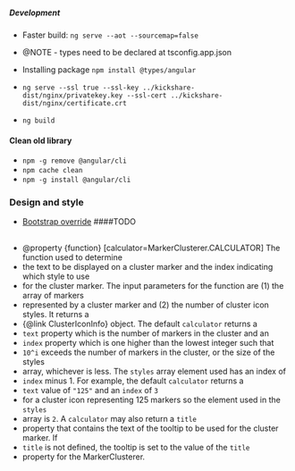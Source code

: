 ##### Development
* Faster build: ``ng serve --aot --sourcemap=false``
* @NOTE - types need to be declared at tsconfig.app.json
* Installing package ``npm install @types/angular``

* ``ng serve --ssl true --ssl-key ../kickshare-dist/nginx/privatekey.key --ssl-cert ../kickshare-dist/nginx/certificate.crt``
* ``ng build``

#### Clean old library
 * ``npm -g remove @angular/cli``
 * ``npm cache clean``
 * ``npm -g install @angular/cli``

### Design and style
* [Bootstrap override](https://github.com/twbs/bootstrap/issues/23112)
####TODO

##
 * @property {function} [calculator=MarkerClusterer.CALCULATOR] The function used to determine
 *  the text to be displayed on a cluster marker and the index indicating which style to use
 *  for the cluster marker. The input parameters for the function are (1) the array of markers
 *  represented by a cluster marker and (2) the number of cluster icon styles. It returns a
 *  {@link ClusterIconInfo} object. The default <code>calculator</code> returns a
 *  <code>text</code> property which is the number of markers in the cluster and an
 *  <code>index</code> property which is one higher than the lowest integer such that
 *  <code>10^i</code> exceeds the number of markers in the cluster, or the size of the styles
 *  array, whichever is less. The <code>styles</code> array element used has an index of
 *  <code>index</code> minus 1. For example, the default <code>calculator</code> returns a
 *  <code>text</code> value of <code>"125"</code> and an <code>index</code> of <code>3</code>
 *  for a cluster icon representing 125 markers so the element used in the <code>styles</code>
 *  array is <code>2</code>. A <code>calculator</code> may also return a <code>title</code>
 *  property that contains the text of the tooltip to be used for the cluster marker. If
 *   <code>title</code> is not defined, the tooltip is set to the value of the <code>title</code>
 *   property for the MarkerClusterer.